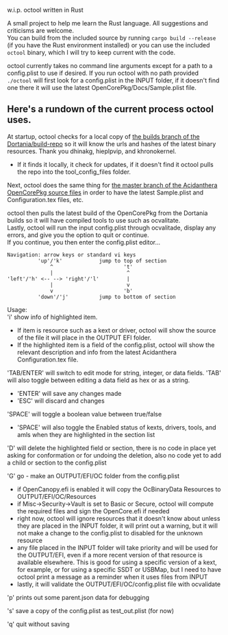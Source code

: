 w.i.p. octool written in Rust  

A small project to help me learn the Rust language.  All suggestions and criticisms are welcome.  
You can build from the included source by running `cargo build --release` (if you have the Rust environment installed) or you can use the included `octool` binary, which I will try to keep current with the code.


octool currently takes no command line arguments except for a path to a config.plist to use if desired.
If you run octool with no path provided `./octool` will first look for a config.plist in the INPUT folder, if it doesn't find one there it will use the latest OpenCorePkg/Docs/Sample.plist file.  


## Here's a rundown of the current process octool uses. ##  

At startup, octool checks for a local copy of [the builds branch of the Dortania/build-repo](https://github.com/dortania/build-repo/tree/builds) so it will know the urls and hashes of the latest binary resources.  Thank you dhinakg, hieplpvip, and khronokernel.  
 - If it finds it locally, it check for updates, if it doesn't find it octool pulls the repo into the tool_config_files folder.

Next, octool does the same thing for [the master branch of the Acidanthera OpenCorePkg source files](https://github.com/acidanthera/OpenCorePkg) in order to have the latest Sample.plist and Configuration.tex files, etc.  

octool then pulls the latest build of the OpenCorePkg from the Dortania builds so it will have compiled tools to use such as ocvalitate.  
Lastly, octool will run the input config.plist through ocvalitade, display any errors, and give you the option to quit or continue.  
If you continue, you then enter the config.plist editor...
```
Navigation: arrow keys or standard vi keys
          'up'/'k'            jump to top of section
              ^                       't'
              |                        ^
'left'/'h' <-- --> 'right'/'l'         |
              |                        v
              v                       'b'
          'down'/'j'          jump to bottom of section
```
Usage:  
'i' show info of highlighted item.  
 - If item is resource such as a kext or driver, octool will show the source of the file it will place in the OUTPUT EFI folder.  
 - If the highlighted item is a field of the config.plist, octool will show the relevant description and info from the latest Acidanthera Configuration.tex file.

'TAB/ENTER' will switch to edit mode for string, integer, or data fields. 'TAB' will also toggle between editing a data field as hex or as a string.  
 - 'ENTER' will save any changes made  
 - 'ESC' will discard and changes

'SPACE' will toggle a boolean value between true/false  
- 'SPACE' will also toggle the Enabled status of kexts, drivers, tools, and amls when they are highlighted in the section list  

'D' will delete the highlighted field or section, there is no code in place yet asking for conformation or for undoing the deletion, also no code yet to add a child or section to the config.plist

'G' go - make an OUTPUT/EFI/OC folder from the config.plist  
 - if OpenCanopy.efi is enabled it will copy the OcBinaryData Resources to OUTPUT/EFI/OC/Resources
 - if Misc->Security->Vault is set to Basic or Secure, octool will compute the required files and sign the OpenCore.efi if needed
 - right now, octool will ignore resources that it doesn't know about unless they are placed in the INPUT folder, it will print out a warning, but it will not make a change to the config.plist to disabled for the unknown resource
 - any file placed in the INPUT folder will take priority and will be used for the OUTPUT/EFI, even if a more recent version of that resource is available elsewhere. This is good for using a specific version of a kext, for example, or for using a specific SSDT or USBMap, but I need to have octool print a message as a reminder when it uses files from INPUT
 - lastly, it will validate the OUTPUT/EFI/OC/config.plist file with ocvalidate

'p' prints out some parent.json data for debugging

's' save a copy of the config.plist as test_out.plist (for now)

'q' quit without saving
